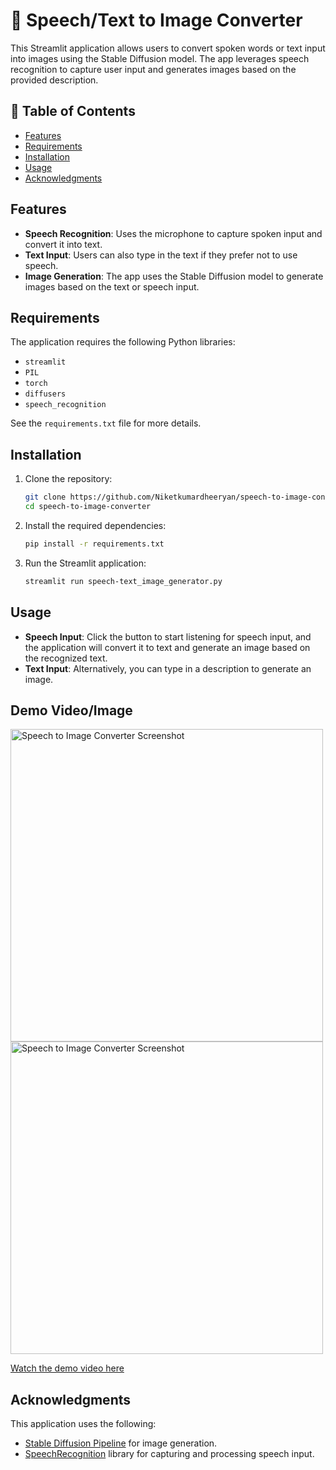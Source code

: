 # 🎨 Speech/Text to Image Converter

This Streamlit application allows users to convert spoken words or text input into images using the Stable Diffusion model. The app leverages speech recognition to capture user input and generates images based on the provided description.

## 📖 Table of Contents
- [Features](#features)
- [Requirements](#requirements)
- [Installation](#installation)
- [Usage](#usage)
- [Acknowledgments](#acknowledgments)

## Features

- **Speech Recognition**: Uses the microphone to capture spoken input and convert it into text.
- **Text Input**: Users can also type in the text if they prefer not to use speech.
- **Image Generation**: The app uses the Stable Diffusion model to generate images based on the text or speech input.

## Requirements

The application requires the following Python libraries:
- `streamlit`
- `PIL`
- `torch`
- `diffusers`
- `speech_recognition`

See the `requirements.txt` file for more details.

## Installation

1. Clone the repository:
   ```bash
   git clone https://github.com/Niketkumardheeryan/speech-to-image-converter.git
   cd speech-to-image-converter
   ```

2. Install the required dependencies:
   ```bash
   pip install -r requirements.txt
   ```

3. Run the Streamlit application:
   ```bash
   streamlit run speech-text_image_generator.py
   ```

## Usage

- **Speech Input**: Click the button to start listening for speech input, and the application will convert it to text and generate an image based on the recognized text.
- **Text Input**: Alternatively, you can type in a description to generate an image.

## Demo Video/Image 

<img src="https://github.com/jaidh01/ML-CaPsule/blob/Speech-to-Image-Generator/Speech-to-Image%20Generator/screenshot1.png" alt="Speech to Image Converter Screenshot" width="500" />

<img src="https://github.com/jaidh01/ML-CaPsule/blob/Speech-to-Image-Generator/Speech-to-Image%20Generator/screenshot2.png" alt="Speech to Image Converter Screenshot" width="500" />

[Watch the demo video here](https://raw.githubusercontent.com/Niketkumardheeryan/speech-to-image-converter/main/speech-to-image.mp4)


## Acknowledgments

This application uses the following:
- [Stable Diffusion Pipeline](https://github.com/huggingface/diffusers) for image generation.
- [SpeechRecognition](https://pypi.org/project/SpeechRecognition/) library for capturing and processing speech input.
